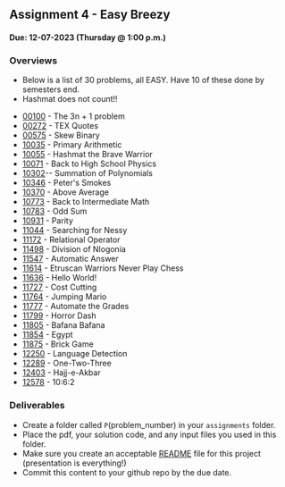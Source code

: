 ## Assignment 4  - Easy Breezy
#### Due: 12-07-2023 (Thursday @ 1:00 p.m.)

### Overviews

- Below is a list of 30 problems, all EASY. Have 10 of these done by semesters end.
- Hashmat does not count!!

* [00100](https://cs.msutexas.edu/uva/api/pdfs/001/100.pdf) - The 3n + 1 problem
* [00272](https://cs.msutexas.edu/uva/api/pdfs/002/272.pdf) - TEX Quotes
* [00575](https://cs.msutexas.edu/uva/api/pdfs/005/575.pdf) - Skew Binary
* [10035](https://cs.msutexas.edu/uva/api/pdfs/100/10035.pdf) - Primary Arithmetic
* [10055](https://cs.msutexas.edu/uva/api/pdfs/100/10055.pdf) - Hashmat the Brave Warrior
* [10071](https://cs.msutexas.edu/uva/api/pdfs/100/10071.pdf) - Back to High School Physics
* [10302](https://cs.msutexas.edu/uva/api/pdfs/103/10302.pdf)-- Summation of Polynomials
* [10346](https://cs.msutexas.edu/uva/api/pdfs/103/10346.pdf) - Peter's Smokes
* [10370](https://cs.msutexas.edu/uva/api/pdfs/103/10370.pdf) - Above Average
* [10773](https://cs.msutexas.edu/uva/api/pdfs/107/10773.pdf) - Back to Intermediate Math
* [10783](https://cs.msutexas.edu/uva/api/pdfs/107/10783.pdf) - Odd Sum
* [10931](https://cs.msutexas.edu/uva/api/pdfs/109/10931.pdf) - Parity
* [11044](https://cs.msutexas.edu/uva/api/pdfs/110/11044.pdf) - Searching for Nessy
* [11172](https://cs.msutexas.edu/uva/api/pdfs/111/11172.pdf) - Relational Operator
* [11498](https://cs.msutexas.edu/uva/api/pdfs/114/11498.pdf) - Division of Nlogonia
* [11547](https://cs.msutexas.edu/uva/api/pdfs/115/11547.pdf) - Automatic Answer
* [11614](https://cs.msutexas.edu/uva/api/pdfs/116/11614.pdf) - Etruscan Warriors Never Play Chess
* [11636](https://cs.msutexas.edu/uva/api/pdfs/116/11636.pdf) - Hello World!
* [11727](https://cs.msutexas.edu/uva/api/pdfs/117/11727.pdf) - Cost Cutting
* [11764](https://cs.msutexas.edu/uva/api/pdfs/117/11764.pdf) - Jumping Mario
* [11777](https://cs.msutexas.edu/uva/api/pdfs/117/11777.pdf) - Automate the Grades
* [11799](https://cs.msutexas.edu/uva/api/pdfs/117/11799.pdf) - Horror Dash
* [11805](https://cs.msutexas.edu/uva/api/pdfs/118/11805.pdf) - Bafana Bafana
* [11854](https://cs.msutexas.edu/uva/api/pdfs/118/11854.pdf) - Egypt
* [11875](https://cs.msutexas.edu/uva/api/pdfs/118/11875.pdf) - Brick Game
* [12250](https://cs.msutexas.edu/uva/api/pdfs/122/12250.pdf) - Language Detection
* [12289](https://cs.msutexas.edu/uva/api/pdfs/122/12289.pdf) - One-Two-Three
* [12403](https://cs.msutexas.edu/uva/api/pdfs/125/12577.pdf) - Hajj-e-Akbar
* [12578](https://cs.msutexas.edu/uva/api/pdfs/125/12578.pdf) - 10:6:2

### Deliverables

- Create a folder called `P`(problem_number) in your `assignments` folder.
- Place the pdf, your solution code, and any input files you used in this folder.
- Make sure you create an acceptable [README](../../Resources/03-Readmees/README.md) file for this project (presentation is everything!)
- Commit this content to your github repo by the due date.


